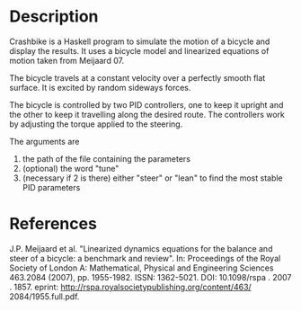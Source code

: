 # Description

Crashbike is a Haskell program to simulate the motion of a bicycle and display the results.  It uses a bicycle model and linearized equations of motion taken from Meijaard 07. 

The bicycle travels at a constant velocity over a perfectly smooth flat surface.  It is excited by random sideways forces.

The bicycle is controlled by two PID controllers, one to keep it upright and the other to keep it travelling along the desired route.  The controllers work by adjusting the torque applied to the steering.

The arguments are
1. the path of the file containing the parameters
2. (optional) the word "tune" 
3. (necessary if 2 is there) either "steer" or "lean" to find the most stable PID parameters

# References

J.P. Meijaard et al. "Linearized dynamics equations
for the balance and steer of a bicycle: a benchmark
and review". In: Proceedings of the Royal Society of
London A: Mathematical, Physical and Engineering
Sciences 463.2084 (2007), pp. 1955-1982. ISSN:
1362-5021. DOI: 10.1098/rspa . 2007 . 1857. eprint:
http://rspa.royalsocietypublishing.org/content/463/
2084/1955.full.pdf. 
